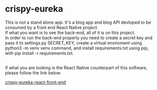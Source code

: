 # crispy-eureka

<p>
This is not a stand alone app. It's a blog app and blog API devloped to be consumed by a front end React Native project. 
<br>
If what you want is to see the back-end, all of it is on this project.
<br>
In order to run the back-end properly you need to create a secret key and pass it to settings.py SECRET_KEY, create a virtual enviroment using python3 -m venv venv command, and install requirements.txt using pip, with pip install -r requirements.txt.
</p>
<br>
If what you are looking is the React Native counterpart of this software, please follow the link below.


[crispy-eureka-react-front-end](https://github.com/maiconwa/crispy-eureka-react)
